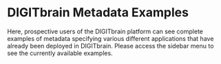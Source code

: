 # DIGITbrain Metadata Examples

Here, prospective users of the DIGITbrain platform can see complete examples of metadata
specifying various different applications that have already been deployed in DIGITbrain.
Please access the sidebar menu to see the currently available examples.

